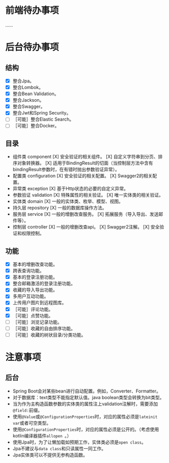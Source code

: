 # 前端待办事项

……

# 后台待办事项

## 结构

* [X] 整合Jpa。
* [X] 整合Lombok。
* [X] 整合Bean Validation。
* [X] 整合Jackson。 
* [X] 整合Swagger。
* [X] 整合Jwt和Spring Security。
* [ ] ［可能］整合Elastic Search。
* [ ] ［可能］整合Docker。

## 目录

* 组件类 component
    [X] 安全验证的相关组件。
    [X] 自定义字符串到分页、排序对象转换器。
    [X] 适用于BindingResult的切面（当控制层方法中含有bindingResult参数时，在有错时抛出参数验证异常）。
* 配置类 configuration
    [X] 安全验证的相关配置。
    [X] Swagger2的相关配置。
* 异常类 exception
    [X] 基于Http状态的必要的自定义异常。
* 参数验证 validation
    [X] 特殊属性的相关验证。
    [X] 唯一实体类的相关验证。
* 实体类 domain
    [X] 一般的实体类、枚举、模型、视图。
* 持久层 repository
    [X] 一般的数据库操作方法。
* 服务层 service
    [X] 一般的增删改查服务。
    [X] 拓展服务（导入导出、发送邮件等）。
* 控制层 controller
    [X] 一般的增删改查api。
    [X] Swagger2注解。
    [X] 安全验证和权限控制。

## 功能

* [X] 基本的增删改查功能。
* [X] 跨表查询功能。
* [X] 基本的登录注册功能。
* [X] 整合邮箱激活的登录注册功能。
* [X] 收藏的导入导出功能。
* [X] 多用户互动功能。
* [X] 上传用户图片到远程图库。
* [X] ［可能］评论功能。
* [X] ［可能］点赞功能。
* [ ] ［可能］浏览记录功能。
* [ ] ［可能］收藏的自由排序功能。
* [ ] ［可能］收藏的树状目录/分类功能。

# 注意事项

## 后台

* Spring Boot会对某些bean进行自动配置。例如，Converter、Formatter。
* 对于数据库：text类型不能指定默认值。java boolean类型会转换为bit类型。
* 当为作为主构造函数参数的实体类的属性注上validation注解时，需要添加`@field:`前缀。
* 使用`@Value`或`@ConfigurationProperties`时，对应的属性必须是`lateinit var`或者可空类型。
* 使用`@ConfigurationProperties`时，对应的属性必须是公开的。（考虑使用kotlin编译器插件`allopen `。）
* 使用Jpa时，为了让懒加载如预期工作，实体类必须是`open class`。
* Jpa不建议与`data class`和只读属性一同工作。
* Jpa实体类可以不提供无参构造函数。
